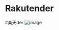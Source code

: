 # Rakutender
#楽天der
![image](https://user-images.githubusercontent.com/76928918/191212850-f1b1a8ff-9af0-4d3e-876a-1e187cbe8f34.png)
